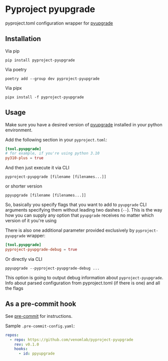 # Pyproject pyupgrade

pyproject.toml configuration wrapper for [pyupgrade](https://github.com/asottile/pyupgrade)

## Installation

Via pip

```shell
pip install pyproject-pyupgrade
```

Via poetry

```shell
poetry add --group dev pyproject-pyupgrade
```

Via pipx

```shell
pipx install -f pyproject-pyupgrade
```

## Usage

Make sure you have a desired version of [pyupgrade](https://github.com/asottile/pyupgrade)
installed in your python environment.

Add the following section in your `pyproject.toml`:

```toml
[tool.pyupgrade]
# for example, if you're using python 3.10
py310-plus = true
```

And then just execute it via CLI

```shell
pyproject-pyupgrade [filename [filenames...]]
```

or shorter version

```shell
ppyupgrade [filename [filenames...]]
```

So, basically you specify flags that you want to add to `pyupgrade`
CLI arguments specifying them without leading two dashes (`--`).
This is the way how you can supply any option that `pyupgrade` receives
no matter which version of it you're using

There is also one additional parameter provided exclusively by `pyproject-pyupgrade` wrapper:

```toml
[tool.pyupgrade]
pyproject-pyupgrade-debug = true
```

Or directly via CLI

```shell
ppyupgrade --pyproject-pyupgrade-debug ...
```

This option is going to output debug information about `pyproject-pyupgrade`.
Info about parsed configuration from pyproject.toml (if there is one) and all the flags

## As a pre-commit hook

See [pre-commit](https://github.com/pre-commit/pre-commit) for instructions.

Sample `.pre-commit-config.yaml`:

```yaml
repos:
  - repo: https://github.com/venomlab/pyproject-pyupgrade
    rev: v0.1.0
    hooks:
      - id: ppyupgrade
```
